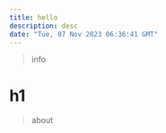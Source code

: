 ```yaml
---
title: hello
description: desc
date: "Tue, 07 Nov 2023 06:36:41 GMT"
---
```


> info

# h1

> about
